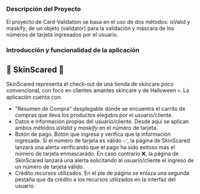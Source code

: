 ### Descripción del Proyecto
El proyecto de Card-Validation se basa en el uso de dos métodos: isValid y maskify; de un objeto (validator) para la validación y máscara de los números de tarjeta ingresados por el usuario.
### Introducción y funcionalidad de la aplicación
## :jack_o_lantern: SkinScared :jack_o_lantern:
SkinScared representa el check-out de una tienda de skincare *poco* convencional, con foco en clientes amantes skincare y de Halloween :skull:.
La aplicación cuenta con: 
- "Resumen de Compra" desplegable donde se encuentra el carrito de compras que lleva los productos elegidos por el usuario/cliente.
- Datos e información propias del usuario/cliente. Desde aquí se aplican ambos métodos *isValid* y *maskify* en el número de tarjeta.
- Botón de pago. Botón que ingresa y verifica que la información ingresada.
Si el número de tarjeta es válido :white_check_mark:, la página de SkinScared lanzará una alerta verificando que el pago ha sido exitoso más el número de tarjeta enmascarado.
En caso contrario :x:, la página de SkinScared lanzará una alerta solicitando al usuario/cliente el ingreso de un número de tarjeta válido.
- Crédito recursos utilizados. En el pie de página se enlaza una segunda pestaña que da crédito a los recursos utilizados en la interfaz del usuario.
